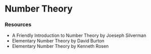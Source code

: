 # Number Theory

### Resources

- A Friendly Introduction to Number Theory by Joeseph Silverman
- Elementary Number Theory by David Burton
- Elementary Number Theory by Kenneth Rosen